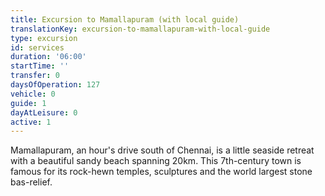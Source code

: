```yaml
---
title: Excursion to Mamallapuram (with local guide)
translationKey: excursion-to-mamallapuram-with-local-guide
type: excursion
id: services
duration: '06:00'
startTime: ''
transfer: 0
daysOfOperation: 127
vehicle: 0
guide: 1
dayAtLeisure: 0
active: 1
---
```

Mamallapuram, an hour's drive south of Chennai, is a little seaside retreat with a beautiful sandy beach spanning 20km. This 7th-century town is famous for its rock-hewn temples, sculptures and the world largest stone bas-relief.